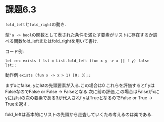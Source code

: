 # 課題6.3
```fold_left```と```fold_right```の動き.


型```'a -> bool```の関数として表された条件を満たす要素がリストに存在するか調べる関数fold_leftまたはfold_rightを用いて書け.

コード例:

```
let rec exists f lst = List.fold_left (fun x y -> x || f y) false lst;;
```

動作例
```exists (fun x -> x > 1) [0; 3];;```

まずxにfalse, yにlstの先頭要素が入る.この場合は0 これらを評価するとf yはFalseなのでFalse or False -> Falseとなる.次に前の評価,この場合はFalseがxにyにはlstの次の要素である3が代入されf yはTrueとなるのでFalse or True -> Trueを返す.

fold_leftは基本的にリストの先頭から走査していくため考えるのは楽である.
